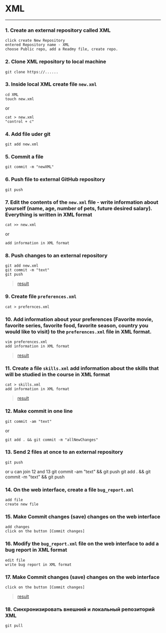 # XML
___
### 1. Create an external repository called XML
    click create New Repository
    entered Repository name - XML
    choose Public repo, add a Readmy file, create repo.

### 2. Clone XML repository to local machine
    git clone https://......

### 3. Inside local XML create file `new.xml`
    cd XML
    touch new.xml
or    

    cat > new.xml
    "control + c"
### 4. Add file uder git
    git add new.xml
### 5. Commit a file
    git commit -m "newXML"

### 6. Push file to external GitHub repository
    git push
### 7. Edit the contents of the `new.xml` file - write information about yourself (name, age, number of pets, future desired salary). Everything is written in XML format
    cat >> new.xml
or

    add information in XML format

### 8. Push changes to an external repository
    git add new.xml
    git commit -m "text"
    git push
>[result](https://github.com/chelovechek159/XML/blob/main/new.xml)
### 9. Create file `preferences.xml`
    cat > prefernces.xml

### 10. Add information about your preferences (Favorite movie, favorite series, favorite food, favorite season, country you would like to visit) to the `preferences.xml` file in XML format.
    vim preferences.xml
    add information in XML format
>[result](https://github.com/chelovechek159/XML/blob/main/preferences.xml)

### 11. Create a file `skills.xml` add information about the skills that will be studied in the course in XML format
    cat > skills.xml
    add information in XML format
>[result](https://github.com/chelovechek159/XML/blob/main/skills.xml)
### 12. Make commit in one line
    git commit -am "text"
or

    git add . && git commit -m "allNewChanges"

### 13. Send 2 files at once to an external repository
    git push
or u can join 12 and 13 
    git commit -am "text" && git push
    git add . && git commit -m "text" && git push

### 14. On the web interface, create a file `bug_report.xml`
    add file 
    create new file

### 15. Make Commit changes (save) changes on the web interface
    add changes
    click on the button [Commit changes]

### 16. Modify the `bug_report.xml` file on the web interface to add a bug report in XML format
    edit file
    write bug report in XML format
### 17. Make Commit changes (save) changes on the web interface
    click on the button [Commit changes]
>[result](https://github.com/chelovechek159/XML/blob/main/bug_report.xml)
### 18. Синхронизировать внешний и локальный репозиторий XML
    git pull
